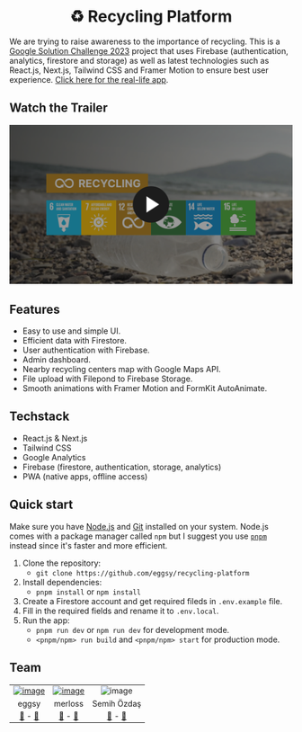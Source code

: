 <h1 align="center">
  ♻️ Recycling Platform
</h1>

We are trying to raise awareness to the importance of recycling. This is a [Google Solution Challenge 2023](https://developers.google.com/community/gdsc-solution-challenge) project that uses Firebase (authentication, analytics, firestore and storage) as well as latest technologies such as React.js, Next.js, Tailwind CSS and Framer Motion to ensure best user experience. [Click here for the real-life app](https://recycling.is-important.net).

## Watch the Trailer

[![Watch the Trailer](/public/banner.png)](https://youtu.be/tBjP00O3QrU)

## Features

- Easy to use and simple UI.
- Efficient data with Firestore.
- User authentication with Firebase.
- Admin dashboard.
- Nearby recycling centers map with Google Maps API.
- File upload with Filepond to Firebase Storage.
- Smooth animations with Framer Motion and FormKit AutoAnimate.

## Techstack

- React.js & Next.js
- Tailwind CSS
- Google Analytics
- Firebase (firestore, authentication, storage, analytics)
- PWA (native apps, offline access)

## Quick start

Make sure you have [Node.js](https://nodejs.org) and [Git](https://git-scm.com) installed on your system. Node.js comes with a package manager called `npm` but I suggest you use [`pnpm`](https://pnpm.io/) instead since it's faster and more efficient.

1. Clone the repository:
   - `git clone https://github.com/eggsy/recycling-platform`
2. Install dependencies:
   - `pnpm install` or `npm install`
3. Create a Firestore account and get required fileds in `.env.example` file.
4. Fill in the required fields and rename it to `.env.local`.
5. Run the app:
   - `pnpm run dev` or `npm run dev` for development mode.
   - `<pnpm/npm> run build` and `<pnpm/npm> start` for production mode.

## Team

<table>
   <tr>
     <td align="center">
         <a href="https://github.com/eggsy">
            <img src="https://github.com/eggsy.png" height="125" width="125" alt="image" />
         </a>
     </td>
     <td align="center">
         <a href="https://github.com/merloss">
           <img src="https://github.com/merloss.png" height="125" width="125" alt="image" />
         </a>
     </td>
     <td align="center">
        <img src="https://i.imgur.com/vRi5rP5.jpg" height="125" width="125" alt="image" />
     </td>
   </tr>
   <tr>
    <td align="center">
      eggsy
     </td>
     <td align="center">
      merloss
     </td>
     <td align="center">
      Semih Özdaş
     </td>
   </tr>
   <tr>
    <td align="center">
      <a href="https://eggsy.xyz">🔗</a> -
      <a href="https://linkedin.com/in/abdulbaki-dursun">💼</a>
     </td>
     <td align="center">
      <a href="https://merloss.netlify.app">🔗</a> -
      <a href="https://linkedin.com/in/kerimkara0">💼</a>
     </td>
     <td align="center">
      <a href="https://semihozdas.com.tr/">🔗</a> -
      <a href="https://linkedin.com/in/semihozdas">💼</a>
     </td>
   </tr>
</table>
